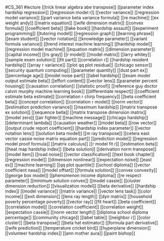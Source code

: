 #CS_361
#lecture
[[trick linear algebra abe transpose]]
[[parameter index hardship regression]]
[[regression model r]]
[[vector variance]]
[[regression model variance]]
[[part variance beta variance formula]]
[[re machine]]
[[ex weight andy]]
[[matrix equation]]
[[wife dimension matrix]]
[[convex formula]]
[[coefficient beta]]
[[lake book]]
[[hardship assault]]
[[experiment programming]]
[[tutoring model]]
[[regression graph]]
[[learning phrase]]
[[exam student]]
[[vector notation]]
[[knowledge parameter]]
[[variant formula variance]]
[[trend interest machine learning]]
[[hardship model]]
[[regression model machine]]
[[equation matrix]]
[[dimension parameter]]
[[capital income]]
[[rs gray]]
[[r model]]
[[model matrix]]
[[larry whitey]]
[[sample exam solution]]
[[fit part]]
[[correlation r]]
[[hardship resident hardship]]
[[array r variance]]
[[plot qq plot residual]]
[[chicago sensor]]
[[security quantum computing]]
[[parameter quantity]]
[[dust part ex]]
[[percentage age]]
[[model noise part]]
[[label hardship]]
[[exam model output estimate beta]]
[[effort content]]
[[vector lens]]
[[parameter percent housing]]
[[causation correlation]]
[[statistic proof]]
[[reference guy doctor calvin murphy machine learning book]]
[[differentiate respect]]
[[coefficient estimate beta estimate]]
[[correlation r chirp frequency]]
[[beta coefficient beta]]
[[concept correlation]]
[[correlation r model]]
[[norm vector]]
[[estimation prediction variance]]
[[maximum hardship]]
[[matrix transpose ex solution]]
[[sequence bella]]
[[matrix transpose dimension matrix]]
[[model zero]]
[[air fighter]]
[[machine message]]
[[chicago hardship]]
[[determinant lambda]]
[[causation weather]]
[[model beta]]
[[row vector]]
[[output crude report coefficient]]
[[hardship index parameter]]
[[vector notation lens]]
[[solution beta model]]
[[m ray transpose]]
[[cetera east vector cassie noise matrix equation part]]
[[prediction model]]
[[regression model proof formula]]
[[matrix calculus]]
[[r model fit r]]
[[estimation beta]]
[[heat map hardship index]]
[[beta solution]]
[[derivation norm transpose]]
[[model item]]
[[road noise]]
[[vector classification]]
[[text book chapter]]
[[regression model]]
[[dimension nonlinear]]
[[expectation noise]]
[[east ex]]
[[machine learning]]
[[qq plot quantile]]
[[school diploma]]
[[vector coefficient nasa]]
[[model offset]]
[[formula solution]]
[[convex convexity]]
[[george box model]]
[[phenomenon income diploma]]
[[re respect parameter]]
[[minimum solution convex]]
[[model cassie]]
[[cluster dimension reduction]]
[[visualization model]]
[[beta derivative]]
[[hardship index]]
[[model variance]]
[[matrix variance]]
[[vector lens task]]
[[color income]]
[[exit dimension]]
[[lens ray length]]
[[dyn matrix]]
[[household poverty percentage poverty]]
[[vector ray]]
[[fit heart]]
[[beta coefficient]]
[[correlation model]]
[[correlation coefficient]]
[[correlation weight]]
[[expectation cassie]]
[[norm vector length]]
[[diploma school diploma percentage]]
[[community chicago]]
[[label table]]
[[neighbor r]]
[[color cluster]]
[[beta transpose]]
[[beta hat estimator]]
[[formula part derivative]]
[[wife prediction]]
[[temperature cricket bird]]
[[hyperplane dimension]]
[[volunteer hardship index]]
[[ann mother aura]]
[[paint bishop]]
